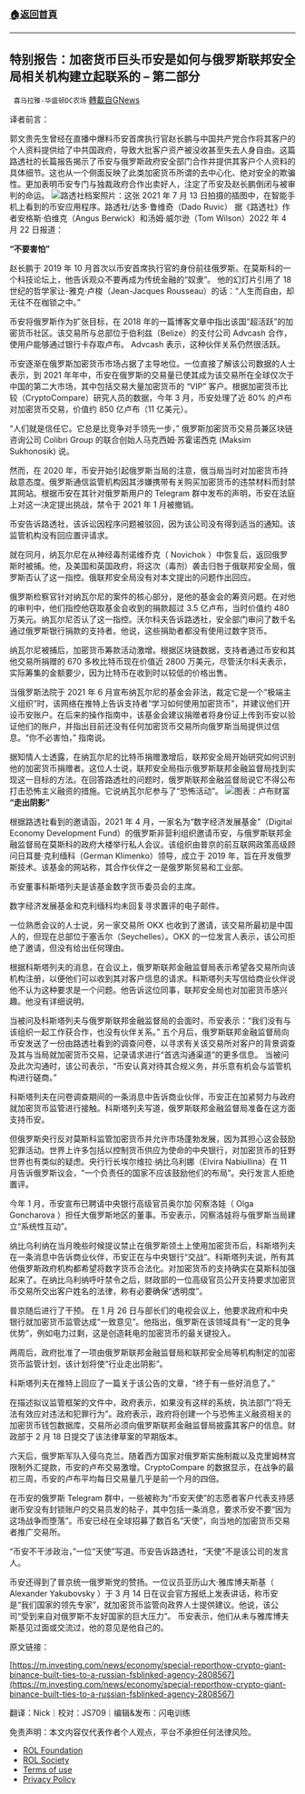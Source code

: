 ###  [:house:返回首頁](https://github.com/ourhimalayas/txt)
---


## 特别报告：加密货币巨头币安是如何与俄罗斯联邦安全局相关机构建立起联系的 &#8211; 第二部分
` 喜马拉雅-华盛顿DC农场` [轉載自GNews](https://gnews.org/zh-hans/2406425/)

译者前言：

郭文贵先生曾经在直播中爆料币安首席执行官赵长鹏与中国共产党合作将其客户的个人资料提供给了中共国政府，导致大批客户资产被没收甚至失去人身自由。这篇路透社的长篇报告揭示了币安与俄罗斯政府安全部门合作并提供其客户个人资料的具体细节。这也从一个侧面反映了此类加密货币所谓的去中心化、绝对安全的欺骗性。更加表明币安专门与独裁政府合作出卖好人，注定了币安及赵长鹏倒闭与被审判的命运。
![](https://assets.gnews.org/wp-content/uploads/2022/04/图片7-5.png)路透社档案照片：这张 2021 年 7 月 13 日拍摄的插图中，在智能手机上看到的币安应用程序。路透社/达多·鲁维奇（Dado Ruvic）
据《路透社》作者安格斯·伯维克（Angus Berwick）和汤姆·威尔逊（Tom Wilson）2022 年 4 月 22 日报道：

**“不要害怕”**

赵长鹏于 2019 年 10 月首次以币安首席执行官的身份前往俄罗斯。在莫斯科的一个科技论坛上，他告诉观众不要再成为传统金融的“奴隶”。 他的幻灯片引用了 18 世纪的哲学家让-雅克·卢梭（Jean-Jacques Rousseau）的话：“人生而自由，却无往不在枷锁之中。”

币安将俄罗斯作为扩张目标，在 2018 年的一篇博客文章中指出该国“超活跃”的加密货币社区。该交易所与总部位于伯利兹（Belize）的支付公司 Advcash 合作，使用户能够通过银行卡存取卢布。 Advcash 表示，这种伙伴关系仍然很活跃。

币安逐渐在俄罗斯加密货币市场占据了主导地位。一位直接了解该公司数据的人士表示，到 2021 年年中，币安在俄罗斯的交易量已使其成为该交易所在全球仅次于中国的第二大市场，其中包括交易大量加密货币的 “VIP” 客户。根据加密货币比较（CryptoCompare）研究人员的数据，今年 3 月，币安处理了近 80% 的卢布对加密货币交易，价值约 850 亿卢布（11 亿美元）。

“人们就是信任它。它总是比竞争对手领先一步，” 俄罗斯加密货币交易员兼区块链咨询公司 Colibri Group 的联合创始人马克西姆·苏霍诺西克 (Maksim Sukhonosik) 说。

然而，在 2020 年，币安开始引起俄罗斯当局的注意，俄当局当时对加密货币持敌意态度。俄罗斯通信监管机构因其涉嫌携带有关购买加密货币的违禁材料而封禁其网站。根据币安在其针对俄罗斯用户的 Telegram 群中发布的声明，币安在法庭上对这一决定提出挑战，禁令于 2021 年 1 月被撤销。

币安告诉路透社，该诉讼因程序问题被驳回，因为该公司没有得到适当的通知。该监管机构没有回应置评请求。

就在同月，纳瓦尔尼在从神经毒剂诺维乔克（ Novichok ）中恢复后，返回俄罗斯时被捕。他，及美国和英国政府，将这次（毒剂）袭击归咎于俄联邦安全局，俄罗斯否认了这一指控。俄联邦安全局没有对本文提出的问题作出回应。

俄罗斯检察官针对纳瓦尔尼的案件的核心部分，是他的基金会的筹资问题。在对他的审判中，他们指控他窃取基金会收到的捐款超过 3.5 亿卢布，当时价值约 480 万美元。纳瓦尔尼否认了这一指控。沃尔科夫告诉路透社，安全部门审问了数千名通过俄罗斯银行捐款的支持者。他说，这些捐助者都没有使用过数字货币。

纳瓦尔尼被捕后，加密货币筹款活动激增。根据区块链数据，支持者通过币安和其他交易所捐赠的 670 多枚比特币现在价值近 2800 万美元，尽管沃尔科夫表示，实际筹集的金额要少，因为比特币在收到时以较低的价格出售。

当俄罗斯法院于 2021 年 6 月宣布纳瓦尔尼的基金会非法，裁定它是一个“极端主义组织”时，该网络在推特上告诉支持者“学习如何使用加密货币”，并建议他们开设币安账户。在后来的操作指南中，该基金会建议捐赠者将身份证上传到币安以验证他们的账户，并指出目前还没有任何加密货币交易所向俄罗斯当局提供过信息。“你不必害怕，” 指南说。

据知情人士透露，在纳瓦尔尼的比特币捐赠激增后，联邦安全局开始研究如何识别他的加密货币捐赠者。这位人士说，联邦安全局指示俄罗斯联邦金融监督局找到实现这一目标的方法。在回答路透社的问题时，俄罗斯联邦金融监督局说它不得公布打击恐怖主义融资的措施。它说纳瓦尔尼参与了“恐怖活动”。
![](https://assets.gnews.org/wp-content/uploads/2022/04/图片8-5.png)图表：卢布财富
**“走出阴影”**

根据路透社看到的邀请函，2021 年 4 月，一家名为“数字经济发展基金”（Digital Economy Development Fund）的俄罗斯非营利组织邀请币安，与俄罗斯联邦金融监督局在莫斯科的政府大楼举行私人会议。该组织由普京的前互联网政策高级顾问日耳曼·克利缅科（German Klimenko）领导，成立于 2019 年，旨在开发俄罗斯技术。该基金的网站称，其合作伙伴之一是俄罗斯贸易和工业部。

币安董事科斯塔列夫是该基金数字货币委员会的主席。

数字经济发展基金和克利缅科均未回复寻求置评的电子邮件。

一位熟悉会议的人士说，另一家交易所 OKX 也收到了邀请，该交易所最初是中国人的，但现在总部位于塞舌尔（Seychelles）。OKX 的一位发言人表示，该公司拒绝了邀请，但没有给出任何理由。

根据科斯塔列夫的消息，在会议上，俄罗斯联邦金融监督局表示希望各交易所向该机构注册，以便他们可以收到其对客户信息的请求。科斯塔列夫写信给商业伙伴说他不认为这种要求是一个问题。他告诉这位同事，联邦安全局也对加密货币感兴趣。他没有详细说明。

当被问及科斯塔列夫与俄罗斯联邦金融监督局的会面时，币安表示：“我们没有与该组织一起工作获合作，也没有伙伴关系。” 五个月后，俄罗斯联邦金融监督局向币安发送了一份由路透社看到的调查问卷，以寻求有关该交易所对客户的背景调查及其与当局就加密货币交易，记录请求进行“首选沟通渠道”的更多信息。 当被问及此次沟通时，该公司表示，“币安认真对待其合规义务，并乐意有机会与监管机构进行磋商。”

科斯塔列夫在问卷调查期间的一条消息中告诉商业伙伴，币安正在加紧努力与政府就加密货币监管进行接触。科斯塔列夫写道，俄罗斯联邦金融监督局准备在这方面支持币安。

但俄罗斯央行反对莫斯科监管加密货币并允许市场蓬勃发展，因为其担心这会鼓励犯罪活动。世界上许多包括以控制货币供应为使命的中央银行，对加密货币的狂野世界也有类似的疑虑。央行行长埃尔维拉·纳比乌利娜（Elvira Nabiullina）在 11 月告诉俄罗斯议会，“一个负责任的国家不应该鼓励他们的布局”。央行发言人拒绝置评。

今年 1 月，币安宣布已聘请中央银行高级官员奥尔加·冈察洛娃（ Olga Goncharova ）担任大俄罗斯地区的董事。币安表示，冈察洛娃将与俄罗斯当局建立“系统性互动”。

纳比乌利纳在当月晚些时候提议禁止在俄罗斯领土上使用加密货币后，科斯塔列夫在一条消息中告诉商业伙伴，币安正在与中央银行“交战”。科斯塔列夫说，所有其他俄罗斯政府机构都希望将数字货币合法化。对加密货币的支持确实在莫斯科加强起来了。在纳比乌利纳呼吁禁令之后，财政部的一位高级官员公开支持要求加密货币交易所交出客户姓名的法律，称有必要确保“透明度”。

普京随后进行了干预。 在 1 月 26 日与部长们的电视会议上，他要求政府和中央银行就加密货币监管达成“一致意见”。他指出，俄罗斯在该领域具有“一定的竞争优势”，例如电力过剩，这是创造耗电的加密货币的最关键投入。

两周后，政府批准了一项由俄罗斯联邦金融监督局和联邦安全局等机构制定的加密货币监管计划，该计划将使“行业走出阴影”。

科斯塔列夫在推特上回应了一篇关于该公告的文章，“终于有一些好消息了。”

在描述拟议监管框架的文件中，政府表示，如果没有这样的系统，执法部门“将无法有效应对违法和犯罪行为”。政府表示，政府将创建一个与恐怖主义融资相关的加密货币钱包数据库，交易所必须向俄罗斯联邦金融监督局披露其客户的信息。财政部于 2 月 18 日提交了该法律草案的早期版本。

六天后，俄罗斯军队入侵乌克兰。随着西方国家对俄罗斯实施制裁以及克里姆林宫限制外汇提款，币安的卢布交易激增。CryptoCompare 的数据显示，在战争的最初三周，币安的卢布平均每日交易量几乎是前一个月的四倍。

在币安的俄罗斯 Telegram 群中，一些被称为“币安天使”的志愿者客户代表支持感谢币安没有封锁账户的交易员发的帖子，其中包括一条消息，要求币安不要“因为这场战争而堕落”。币安已经在全球招募了数百名“天使”，向当地的加密货币交易者推广交易所。

“币安不干涉政治，”一位“天使”写道。币安告诉路透社，“天使”不是该公司的发言人。

币安还得到了普京统一俄罗斯党的赞扬。一位议员亚历山大·雅库博夫斯基（ Alexander Yakubovsky ）于 3 月 14 日在议会官方报纸上发表讲话，称币安是“我们国家的领先专家”，就加密货币监管向政界人士提供建议。他说，该公司“受到来自对俄罗斯不友好国家的巨大压力”。 币安表示，他们从未与雅库博夫斯基见过面或交流过，他的意见是他自己的。

原文链接：

[https://m.investing.com/news/economy/special-reporthow-crypto-giant-binance-built-ties-to-a-russian-fsblinked-agency-2808567](https://m.investing.com/news/economy/special-reporthow-crypto-giant-binance-built-ties-to-a-russian-fsblinked-agency-2808567)

翻译：Nick｜校对：JS709｜编辑&发布：闪电训练

 

免责声明：本文内容仅代表作者个人观点，平台不承担任何法律风险。

- [ROL Foundation](https://rolfoundation.org/)
- [ROL Society](https://rolsociety.org/)
- [Terms of use](https://gnews.org/terms-of-use-3/)
- [Privacy Policy](https://gnews.org/privacy-policy/)

